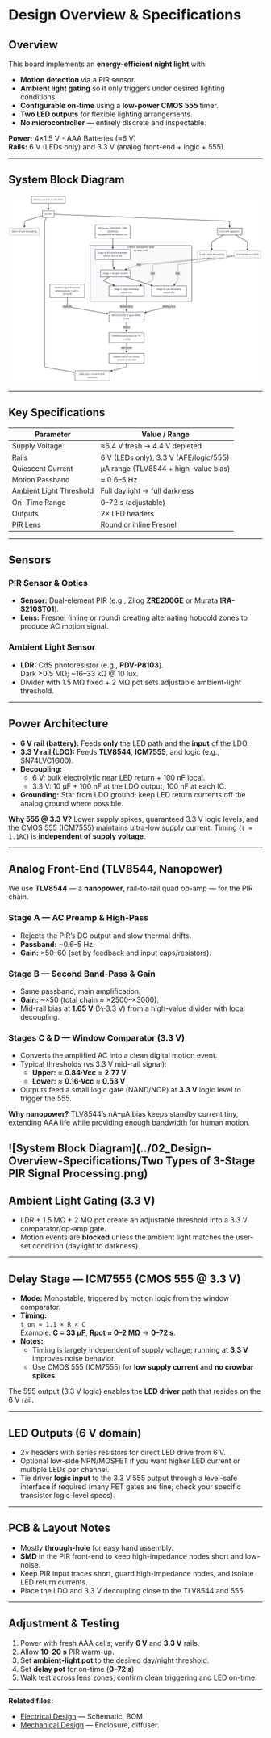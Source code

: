 # Design Overview & Specifications

## Overview
This board implements an **energy-efficient night light** with:
- **Motion detection** via a PIR sensor.
- **Ambient light gating** so it only triggers under desired lighting conditions.
- **Configurable on-time** using a **low-power CMOS 555** timer.
- **Two LED outputs** for flexible lighting arrangements.
- **No microcontroller** — entirely discrete and inspectable.

**Power:** 4×1.5 V - AAA Batteries (≈6 V)  
**Rails:** 6 V (LEDs only) and 3.3 V (analog front-end + logic + 555).

---

## System Block Diagram

![System Block Diagram](../01_Design-Overview-Specifications/Circuit-System-Block_Diagram.png)


---

## Key Specifications

| Parameter                 | Value / Range                         |
|---------------------------|----------------------------------------|
| Supply Voltage            |≈6.4 V fresh → 4.4 V depleted
| Rails                     | 6 V (LEDs only), 3.3 V (AFE/logic/555) |
| Quiescent Current         | µA range (TLV8544 + high-value bias)   |
| Motion Passband           | ≈ 0.6–5 Hz                              |
| Ambient Light Threshold   | Full daylight → full darkness           |
| On-Time Range             | 0–72 s (adjustable)                     |
| Outputs                   | 2× LED headers                          |
| PIR Lens                  | Round or inline Fresnel                 |

---

## Sensors

### PIR Sensor & Optics
- **Sensor:** Dual-element PIR (e.g., Zilog **ZRE200GE** or Murata **IRA-S210ST01**).
- **Lens:** Fresnel (inline or round) creating alternating hot/cold zones to produce AC motion signal.

### Ambient Light Sensor
- **LDR:** CdS photoresistor (e.g., **PDV-P8103**).  
  Dark ≥0.5 MΩ; ~16–33 kΩ @ 10 lux.  
- Divider with 1.5 MΩ fixed + 2 MΩ pot sets adjustable ambient-light threshold.

---

## Power Architecture

- **6 V rail (battery):** Feeds **only** the LED path and the **input** of the LDO.
- **3.3 V rail (LDO):** Feeds **TLV8544**, **ICM7555**, and logic (e.g., SN74LVC1G00).
- **Decoupling:**  
  - 6 V: bulk electrolytic near LED return + 100 nF local.  
  - 3.3 V: 10 µF + 100 nF at the LDO output, 100 nF at each IC.
- **Grounding:** Star from LDO ground; keep LED return currents off the analog ground where possible.

**Why 555 @ 3.3 V?** Lower supply spikes, guaranteed 3.3 V logic levels, and the CMOS 555 (ICM7555) maintains ultra-low supply current. Timing (`t ≈ 1.1RC`) is **independent of supply voltage**.

---

## Analog Front-End (TLV8544, Nanopower)

We use **TLV8544** — a **nanopower**, rail-to-rail quad op-amp — for the PIR chain.

### Stage A — AC Preamp & High-Pass
- Rejects the PIR’s DC output and slow thermal drifts.
- **Passband:** ~0.6–5 Hz.
- **Gain:** ×50–60 (set by feedback and input caps/resistors).

### Stage B — Second Band-Pass & Gain
- Same passband; main amplification.
- **Gain:** ~×50 (total chain ≈ ×2500–×3000).
- Mid-rail bias at **1.65 V** (½·3.3 V) from a high-value divider with local decoupling.

### Stages C & D — Window Comparator (3.3 V)
- Converts the amplified AC into a clean digital motion event.  
- Typical thresholds (vs 3.3 V mid-rail signal):  
  - **Upper:** ≈ **0.84·Vcc** ≈ **2.77 V**  
  - **Lower:** ≈ **0.16·Vcc** ≈ **0.53 V**  
- Outputs feed a small logic gate (NAND/NOR) at **3.3 V** logic level to trigger the 555.

**Why nanopower?** TLV8544’s nA–µA bias keeps standby current tiny, extending AAA life while providing enough bandwidth for human motion.

![System Block Diagram](../02_Design-Overview-Specifications/Two Types of 3-Stage PIR Signal Processing.png)
---

## Ambient Light Gating (3.3 V)
- LDR + 1.5 MΩ + 2 MΩ pot create an adjustable threshold into a 3.3 V comparator/op-amp gate.  
- Motion events are **blocked** unless the ambient light matches the user-set condition (daylight to darkness).

---

## Delay Stage — ICM7555 (CMOS 555 @ 3.3 V)
- **Mode:** Monostable; triggered by motion logic from the window comparator.
- **Timing:**  
  `t_on ≈ 1.1 × R × C`  
  Example: **C = 33 µF**, **Rpot ≈ 0–2 MΩ** → **0–72 s**.
- **Notes:**  
  - Timing is largely independent of supply voltage; running at **3.3 V** improves noise behavior.  
  - Use CMOS 555 (ICM7555) for **low supply current** and **no crowbar spikes**.

The 555 output (3.3 V logic) enables the **LED driver** path that resides on the 6 V rail.

---

## LED Outputs (6 V domain)
- 2× headers with series resistors for direct LED drive from 6 V.  
- Optional low-side NPN/MOSFET if you want higher LED current or multiple LEDs per channel.
- Tie driver **logic input** to the 3.3 V 555 output through a level-safe interface if required (many FET gates are fine; check your specific transistor logic-level specs).

---

## PCB & Layout Notes
- Mostly **through-hole** for easy hand assembly.  
- **SMD** in the PIR front-end to keep high-impedance nodes short and low-noise.  
- Keep PIR input traces short, guard high-impedance nodes, and isolate LED return currents.  
- Place the LDO and 3.3 V decoupling close to the TLV8544 and 555.

---

## Adjustment & Testing
1. Power with fresh AAA cells; verify **6 V** and **3.3 V** rails.  
2. Allow **10–20 s** PIR warm-up.  
3. Set **ambient-light pot** to the desired day/night threshold.  
4. Set **delay pot** for on-time (**0–72 s**).  
5. Walk test across lens zones; confirm clean triggering and LED on-time.

---

**Related files:**  
- [Electrical Design](../../Electrical-Design/) — Schematic, BOM.  
- [Mechanical Design](../../Mechanical-Design/) — Enclosure, diffuser.
